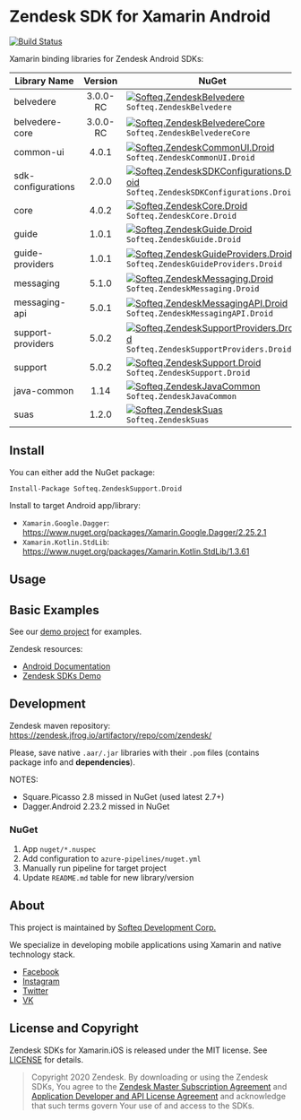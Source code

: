 # Zendesk SDK for Xamarin Android

[![Build Status](https://dev.azure.com/SofteqDevelopment/mapbox-xamarin/_apis/build/status/zendesk-android-dev?branchName=main)](https://dev.azure.com/SofteqDevelopment/mapbox-xamarin/_build/latest?definitionId=177&branchName=main)


Xamarin binding libraries for Zendesk Android SDKs:

Library Name  | Version        | NuGet
--------------|:--------------:|----------
belvedere | 3.0.0-RC | [![Softeq.ZendeskBelvedere](https://buildstats.info/nuget/Softeq.ZendeskBelvedere?includePreReleases=true)](https://www.nuget.org/packages/Softeq.ZendeskBelvedere) `Softeq.ZendeskBelvedere`
belvedere-core | 3.0.0-RC | [![Softeq.ZendeskBelvedereCore](https://buildstats.info/nuget/Softeq.ZendeskBelvedereCore?includePreReleases=true)](https://www.nuget.org/packages/Softeq.ZendeskBelvedereCore) `Softeq.ZendeskBelvedereCore`
common-ui | 4.0.1 | [![Softeq.ZendeskCommonUI.Droid](https://buildstats.info/nuget/Softeq.ZendeskCommonUI.Droid?includePreReleases=true)](https://www.nuget.org/packages/Softeq.ZendeskCommonUI.Droid) `Softeq.ZendeskCommonUI.Droid`
sdk-configurations | 2.0.0 | [![Softeq.ZendeskSDKConfigurations.Droid](https://buildstats.info/nuget/Softeq.ZendeskSDKConfigurations.Droid?includePreReleases=true)](https://www.nuget.org/packages/Softeq.ZendeskSDKConfigurations.Droid) `Softeq.ZendeskSDKConfigurations.Droid`
core | 4.0.2 | [![Softeq.ZendeskCore.Droid](https://buildstats.info/nuget/Softeq.ZendeskCore.Droid?includePreReleases=true)](https://www.nuget.org/packages/Softeq.ZendeskCore.Droid) `Softeq.ZendeskCore.Droid`
guide | 1.0.1 | [![Softeq.ZendeskGuide.Droid](https://buildstats.info/nuget/Softeq.ZendeskGuide.Droid?includePreReleases=true)](https://www.nuget.org/packages/Softeq.ZendeskGuide.Droid) `Softeq.ZendeskGuide.Droid`
guide-providers | 1.0.1 | [![Softeq.ZendeskGuideProviders.Droid](https://buildstats.info/nuget/Softeq.ZendeskGuideProviders.Droid?includePreReleases=true)](https://www.nuget.org/packages/Softeq.ZendeskGuideProviders.Droid) `Softeq.ZendeskGuideProviders.Droid`
messaging | 5.1.0 | [![Softeq.ZendeskMessaging.Droid](https://buildstats.info/nuget/Softeq.ZendeskMessaging.Droid?includePreReleases=true)](https://www.nuget.org/packages/Softeq.ZendeskMessaging.Droid) `Softeq.ZendeskMessaging.Droid`
messaging-api | 5.0.1 | [![Softeq.ZendeskMessagingAPI.Droid](https://buildstats.info/nuget/Softeq.ZendeskMessagingAPI.Droid?includePreReleases=true)](https://www.nuget.org/packages/Softeq.ZendeskMessagingAPI.Droid) `Softeq.ZendeskMessagingAPI.Droid`
support-providers | 5.0.2 | [![Softeq.ZendeskSupportProviders.Droid](https://buildstats.info/nuget/Softeq.ZendeskSupportProviders.Droid?includePreReleases=true)](https://www.nuget.org/packages/Softeq.ZendeskSupportProviders.Droid) `Softeq.ZendeskSupportProviders.Droid`
support | 5.0.2 | [![Softeq.ZendeskSupport.Droid](https://buildstats.info/nuget/Softeq.ZendeskSupport.Droid?includePreReleases=true)](https://www.nuget.org/packages/Softeq.ZendeskSupport.Droid) `Softeq.ZendeskSupport.Droid`
java-common | 1.14 | [![Softeq.ZendeskJavaCommon](https://buildstats.info/nuget/Softeq.ZendeskJavaCommon?includePreReleases=true)](https://www.nuget.org/packages/Softeq.ZendeskJavaCommon) `Softeq.ZendeskJavaCommon`
suas | 1.2.0 | [![Softeq.ZendeskSuas](https://buildstats.info/nuget/Softeq.ZendeskSuas?includePreReleases=true)](https://www.nuget.org/packages/Softeq.ZendeskSuas) `Softeq.ZendeskSuas`

## Install

You can either add the NuGet package:

```
Install-Package Softeq.ZendeskSupport.Droid
```

Install to target Android app/library:

- `Xamarin.Google.Dagger`: https://www.nuget.org/packages/Xamarin.Google.Dagger/2.25.2.1
- `Xamarin.Kotlin.StdLib`: https://www.nuget.org/packages/Xamarin.Kotlin.StdLib/1.3.61

## Usage

## Basic Examples

See our [demo project](/sample) for examples.

Zendesk resources:

- [Android Documentation](https://developer.zendesk.com/documentation/zendesk-sdks/sdks/android/getting_started/)
- [Zendesk SDKs Demo](https://github.com/zendesk/android_sdk_demo_apps/)

## Development

Zendesk maven repository: https://zendesk.jfrog.io/artifactory/repo/com/zendesk/

Please, save native `.aar/.jar` libraries with their `.pom` files (contains package info and **dependencies**).

NOTES:
- Square.Picasso 2.8 missed in NuGet (used latest 2.7+)
- Dagger.Android 2.23.2 missed in NuGet

### NuGet

1. App `nuget/*.nuspec`
2. Add configuration to `azure-pipelines/nuget.yml`
3. Manually run pipeline for target project
4. Update `README.md` table for new library/version

## About

This project is maintained by [Softeq Development Corp.](https://www.softeq.com/)

We specialize in developing mobile applications using Xamarin and native technology stack.

- [Facebook](https://web.facebook.com/Softeq.by/)
- [Instagram](https://www.instagram.com/softeq/)
- [Twitter](https://twitter.com/Softeq)
- [VK](https://vk.com/club21079655)

## License and Copyright

Zendesk SDKs for Xamarin.iOS is released under the MIT license. See [LICENSE](LICENSE) for details.

> Copyright 2020 Zendesk. By downloading or using the Zendesk SDKs, You agree to the [Zendesk Master Subscription Agreement](https://www.zendesk.com/company/customers-partners/#master-subscription-agreement) and [Application Developer and API License Agreement](https://www.zendesk.com/company/customers-partners/#application-developer-api-license-agreement) and acknowledge that such terms govern Your use of and access to the SDKs.
